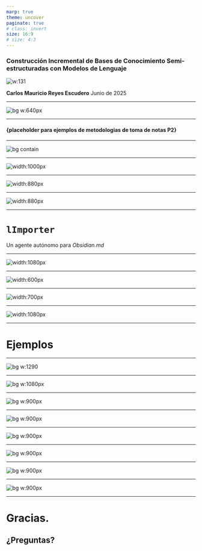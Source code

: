 ```yaml
---
marp: true
theme: uncover
paginate: true
# class: invert
size: 16:9
# size: 4:3
---
```


<!-- _class: lead -->

### **Construcción Incremental de Bases de Conocimiento Semi-estructuradas con Modelos de Lenguaje**

![w:131](img/uhlogo.png)

**Carlos Mauricio Reyes Escudero**
Junio de 2025

---

<!-- _header: Personal Knowledge Management -->
<!-- _footer: Note-taking: Cornell Notes -->

![bg w:640px](img/cornell.png)

---

<!-- _header: Personal Knowledge Management -->
<!-- _footer: Note-taking -->

#### {placeholder para ejemplos de metodologias de toma de notas P2}

---

<!-- _header: Personal Knowledge Management -->
<!-- _footer: Personal Knowledge Base + Personal Knowledge Graph -->

![bg contain](img/obsidian.png)

---

![width:1000px](img/problem.png)

---

<!-- _class: invert -->

![width:880px](img/pkmllmpre.png)

---

<!-- _class: invert -->

![width:880px](img/pkmllmpost.png)

---

<!-- _class: invert -->

# `lImporter`

Un agente autónomo para _Obsidian.md_

---

![width:1080px](img/limporter.png)

---

![width:600px](img/agent.png)

---

![width:700px](img/structured.png)

---

![width:1080px](img/context_opt.png)

---

<!-- _class: invert -->

# Ejemplos

---

![bg w:1290](img/harry_potter_exp.png)

---

![bg w:1080px](img/wiki.png)

---

![bg w:900px](img/clltzz1.png)

---

![bg w:900px](img/clltzz2.png)

---

![bg w:900px](img/clltzz3.png)

---

![bg w:900px](img/clltzz4.png)

---

![bg w:900px](img/clltzz5.png)

---

![bg w:900px](img/clltzz6.png)

---

<!-- _class: invert -->

# Gracias.

## ¿Preguntas?